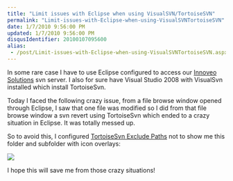 ```yaml
---
title: "Limit issues with Eclipse when using VisualSVN/TortoiseSVN"
permalink: "Limit-issues-with-Eclipse-when-using-VisualSVNTortoiseSVN"
date: 1/7/2010 9:56:00 PM
updated: 1/7/2010 9:56:00 PM
disqusIdentifier: 20100107095600
alias:
 - /post/Limit-issues-with-Eclipse-when-using-VisualSVNTortoiseSVN.aspx/index.html
---
```

In some rare case I have to use Eclipse configured to access our [Innoveo Solutions](http://www.innoveo.com/) svn server. I also for sure have Visual Studio 2008 with VisualSvn installed which install TortoiseSvn.

Today I faced the following crazy issue, from a file browse window opened through Eclipse, I saw that one file was modified so I did from that file browse window a svn revert using TortoiseSvn which ended to a crazy situation in Eclipse. It was totally messed up.
<!-- more -->

So to avoid this, I configured [TortoiseSvn Exclude Paths](http://tortoisesvn.net/docs/nightly/TortoiseSVN_en/ch05s25.html) not to show me this folder and subfolder with icon overlays:

![](/images/4253062219_8a93a90c4d_o1_250CF5EA.png) 

I hope this will save me from those crazy situations!

